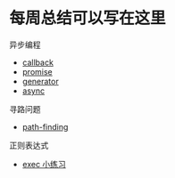 # 每周总结可以写在这里

异步编程

- [callback](./async/traffic-lights-callback.html)
- [promise](./async/traffic-lights-promise.html)
- [generator](./async/traffic-lights-generator.html)
- [async](./async/traffic-lights-async.html)

寻路问题

- [path-finding](./path-finding/index.html)

正则表达式

- [exec 小练习](./regexp/index.html)
